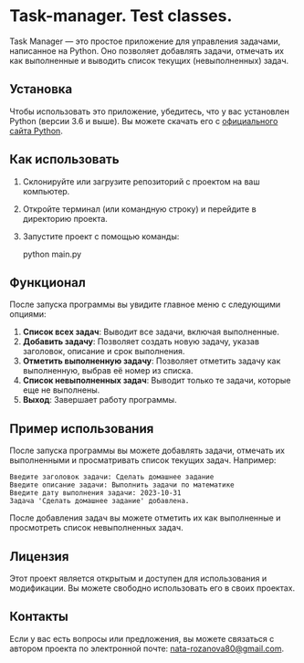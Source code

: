    
# Task-manager. Test classes.       

Task Manager — это простое приложение для управления задачами, написанное на Python. Оно позволяет добавлять задачи, отмечать их как выполненные и выводить список текущих (невыполненных) задач.     

## Установка

Чтобы использовать это приложение, убедитесь, что у вас установлен Python (версии 3.6 и выше). Вы можете скачать его с [официального сайта Python](https://www.python.org/downloads/).

## Как использовать

1. Склонируйте или загрузите репозиторий с проектом на ваш компьютер.
2. Откройте терминал (или командную строку) и перейдите в директорию проекта.
3. Запустите проект с помощью команды:

   python main.py

## Функционал

После запуска программы вы увидите главное меню с следующими опциями:

1. **Список всех задач**: Выводит все задачи, включая выполненные.
2. **Добавить задачу**: Позволяет создать новую задачу, указав заголовок, описание и срок выполнения.
3. **Отметить выполненную задачу**: Позволяет отметить задачу как выполненную, выбрав её номер из списка.
4. **Список невыполненных задач**: Выводит только те задачи, которые еще не выполнены.
5. **Выход**: Завершает работу программы.

## Пример использования

После запуска программы вы можете добавлять задачи, отмечать их выполненными и просматривать список текущих задач. Например:

```
Введите заголовок задачи: Сделать домашнее задание
Введите описание задачи: Выполнить задачи по математике
Введите дату выполнения задачи: 2023-10-31
Задача 'Сделать домашнее задание' добавлена.
```

После добавления задач вы можете отметить их как выполненные и просмотреть список невыполненных задач.

## Лицензия

Этот проект является открытым и доступен для использования и модификации. Вы можете свободно использовать его в своих проектах.

## Контакты

Если у вас есть вопросы или предложения, вы можете связаться с автором проекта по электронной почте: [nata-rozanova80@gmail.com](mailto:nata-rozanova80@gmail.com).
